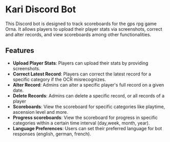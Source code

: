 # Kari Discord Bot

This Discord bot is designed to track scoreboards for the gps rpg game Orna. It allows players to upload their player stats via screenshots, correct and alter records, and view scoreboards among other functionalities.

## Features

- **Upload Player Stats**: Players can upload their stats by providing screenshots.
- **Correct Latest Record**: Players can correct the latest record for a specific category if the OCR misrecognizes.
- **Alter Record**: Admins can alter a specific player's full record on a given date.
- **Delete Records**: Admins can delete a specific record, or all records of a player
- **Scoreboards**: View the scoreboard for specific categories like playtime, ascension level and more.
- **Progress scoreboards**: View the scoreboard for progress in specific categories within a certain time interval (day,week, month, year).
- **Language Preferences**: Users can set their preferred language for bot responses (english, german, french).
